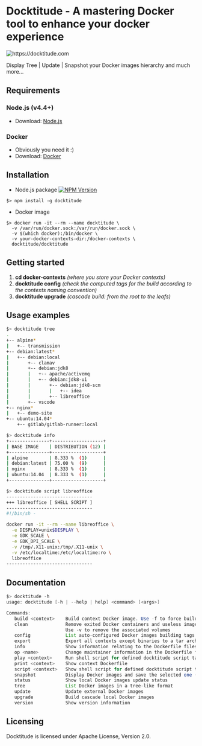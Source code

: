 # Docktitude - A mastering Docker tool to enhance your docker experience

![](https://raw.githubusercontent.com/docktitude/docktitude/master/docs/docktitude-logo.png "https://docktitude.com")

Display Tree | Update | Snapshot your Docker images hierarchy and much more...

## Requirements

### Node.js (v4.4+)
- Download: [Node.js](https://nodejs.org)

### Docker
- Obviously you need it :)
- Download: [Docker](https://www.docker.com)


## Installation

- Node.js package
[![NPM Version](http://img.shields.io/npm/v/docktitude.svg?style=flat)](https://www.npmjs.org/package/docktitude)
```
$> npm install -g docktitude
```

- Docker image
```
$> docker run -it --rm --name docktitude \
  -v /var/run/docker.sock:/var/run/docker.sock \
  -v $(which docker):/bin/docker \
  -v your-docker-contexts-dir:/docker-contexts \
  docktitude/docktitude
```


## Getting started

1. **cd docker-contexts** *(where you store your Docker contexts)*
2. **docktitude config** *(check the computed tags for the build according to the contexts naming convention)*
3. **docktitude upgrade** *(cascade build: from the root to the leafs)*


## Usage examples

```bash
$> docktitude tree
.
+-- alpine*
|   +-- transmission
+-- debian:latest*
|   +-- debian:local
|       +-- clamav
|       +-- debian:jdk8
|       |   +-- apache/activemq
|       |   +-- debian:jdk8-ui
|       |       +-- debian:jdk8-scm
|       |       |   +-- idea
|       |       +-- libreoffice
|       +-- vscode
+-- nginx*
|   +-- demo-site
+-- ubuntu:14.04*
    +-- gitlab/gitlab-runner:local
```


```bash
$> docktitude info
+---------------+-------------------+
| BASE IMAGE    | DISTRIBUTION (12) |
+---------------+-------------------+
| alpine        | 8.333 %  (1)      |
| debian:latest | 75.00 %  (9)      |
| nginx         | 8.333 %  (1)      |
| ubuntu:14.04  | 8.333 %  (1)      |
+---------------+-------------------+
```


```bash
$> docktitude script libreoffice
--------------------------------
+++ libreoffice [ SHELL SCRIPT ]
--------------------------------
#!/bin/sh -

docker run -it --rm --name libreoffice \
  -e DISPLAY=unix$DISPLAY \
  -e GDK_SCALE \
  -e GDK_DPI_SCALE \
  -v /tmp/.X11-unix:/tmp/.X11-unix \
  -v /etc/localtime:/etc/localtime:ro \
  libreoffice
--------------------------------
```


## Documentation

```java
$> docktitude -h
usage: docktitude [-h | --help | help] <command> [<args>]

Commands:
   build <context>    Build context Docker image. Use -f to force build
   clean              Remove exited Docker containers and useless images
                      Use -v to remove the associated volumes
   config             List auto-configured Docker images building tags
   export             Export all contexts except binaries to a tar archive
   info               Show information relating to the Dockerfile files
   op <name>          Change maintainer information in the Dockerfile files
   play <context>     Run shell script for defined docktitude script tags
   print <context>    Show context Dockerfile
   script <context>   Show shell script for defined docktitude script tags
   snapshot           Display Docker images and save the selected one (.tar)
   status             Show local Docker images update status
   tree               List Docker images in a tree-like format
   update             Update external Docker images
   upgrade            Build cascade local Docker images
   version            Show version information
```


## Licensing

Docktitude is licensed under Apache License, Version 2.0.
